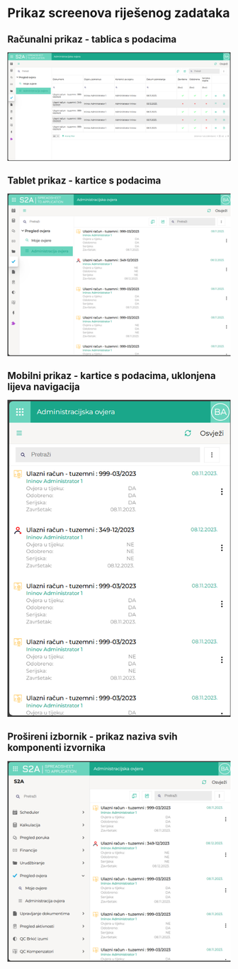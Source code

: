 # Prikaz screenova riješenog zadataka

## Računalni prikaz - tablica s podacima
![Računalni prikaz](Screens/IninBA_1.png)

## Tablet prikaz - kartice s podacima
![Tablet prikaz](Screens/IninBA_2.png)

## Mobilni prikaz - kartice s podacima, uklonjena lijeva navigacija
![Mobilni prikaz](Screens/IninBA_3.png)

## Prošireni izbornik - prikaz naziva svih komponenti izvornika
![Prošireni izbornik](Screens/IninBA_4.png)
